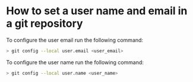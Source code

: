 # How to set a user name and email in a git repository

To configure the user email run the following command:

```bash
> git config --local user.email <user_email>
```

To configure the user name run the following command:

```bash
> git config --local user.name <user_name>
```

